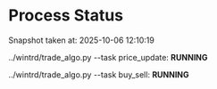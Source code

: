 # Process Status

Snapshot taken at: 2025-10-06 12:10:19

../wintrd/trade_algo.py --task price_update: **RUNNING**

../wintrd/trade_algo.py --task buy_sell: **RUNNING**

